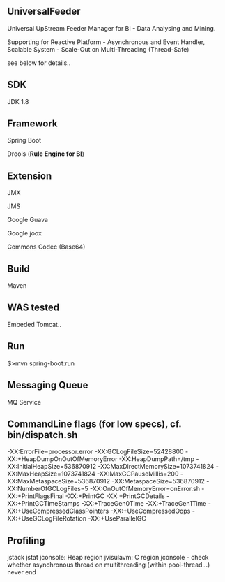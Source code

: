 ## UniversalFeeder
Universal UpStream Feeder Manager for BI - Data Analysing and Mining.

Supporting for Reactive Platform - Asynchronous and Event Handler, Scalable System - Scale-Out on Multi-Threading (Thread-Safe)

see below for details..

## SDK
JDK 1.8

## Framework
Spring Boot

Drools (**Rule Engine for BI**)

## Extension
JMX

JMS

Google Guava

Google joox

Commons Codec (Base64)

## Build
Maven

## WAS tested
Embeded Tomcat..

## Run
$>mvn spring-boot:run

## Messaging Queue
MQ Service

## CommandLine flags (for low specs), cf. bin/dispatch.sh
-XX:ErrorFile=processor.error -XX:GCLogFileSize=52428800 -XX:+HeapDumpOnOutOfMemoryError -XX:HeapDumpPath=/tmp -XX:InitialHeapSize=536870912 -XX:MaxDirectMemorySize=1073741824 -XX:MaxHeapSize=1073741824 -XX:MaxGCPauseMillis=200 -XX:MaxMetaspaceSize=536870912 -XX:MetaspaceSize=536870912 -XX:NumberOfGCLogFiles=5 -XX:OnOutOfMemoryError=onError.sh -XX:+PrintFlagsFinal -XX:+PrintGC -XX:+PrintGCDetails -XX:+PrintGCTimeStamps -XX:+TraceGen0Time -XX:+TraceGen1Time -XX:+UseCompressedClassPointers -XX:+UseCompressedOops -XX:+UseGCLogFileRotation -XX:+UseParallelGC

## Profiling
jstack
jstat
jconsole: Heap region
jvisulavm: C region jconsole - check whether asynchronous thread on multithreading (within pool-thread...) never end
